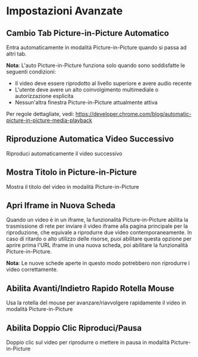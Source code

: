 # Impostazioni Avanzate

## Cambio Tab Picture-in-Picture Automatico

Entra automaticamente in modalità Picture-in-Picture quando si passa ad altri tab.

**Nota**: L'auto Picture-in-Picture funziona solo quando sono soddisfatte le seguenti condizioni:

- Il video deve essere riprodotto al livello superiore e avere audio recente
- L'utente deve avere un alto coinvolgimento multimediale o autorizzazione esplicita
- Nessun'altra finestra Picture-in-Picture attualmente attiva

Per regole dettagliate, vedi: https://developer.chrome.com/blog/automatic-picture-in-picture-media-playback

## Riproduzione Automatica Video Successivo

Riproduci automaticamente il video successivo

## Mostra Titolo in Picture-in-Picture

Mostra il titolo del video in modalità Picture-in-Picture

## Apri Iframe in Nuova Scheda

Quando un video è in un iframe, la funzionalità Picture-in-Picture abilita la trasmissione di rete per inviare il video iframe alla pagina principale per la riproduzione, che equivale a riprodurre due video contemporaneamente. In caso di ritardo o alto utilizzo delle risorse, puoi abilitare questa opzione per aprire prima l'URL iframe in una nuova scheda, poi abilitare la funzionalità Picture-in-Picture.

**Nota**: Le nuove schede aperte in questo modo potrebbero non riprodurre i video correttamente.

## Abilita Avanti/Indietro Rapido Rotella Mouse

Usa la rotella del mouse per avanzare/riavvolgere rapidamente il video in modalità Picture-in-Picture

## Abilita Doppio Clic Riproduci/Pausa

Doppio clic sul video per riprodurre o mettere in pausa in modalità Picture-in-Picture
